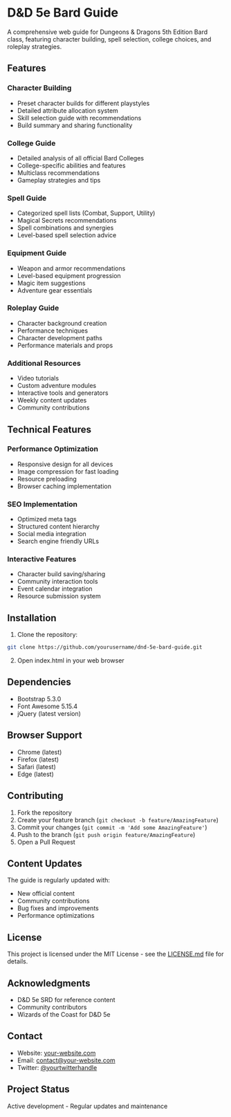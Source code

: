 # D&D 5e Bard Guide

A comprehensive web guide for Dungeons & Dragons 5th Edition Bard class, featuring character building, spell selection, college choices, and roleplay strategies.

## Features

### Character Building
- Preset character builds for different playstyles
- Detailed attribute allocation system
- Skill selection guide with recommendations
- Build summary and sharing functionality

### College Guide
- Detailed analysis of all official Bard Colleges
- College-specific abilities and features
- Multiclass recommendations
- Gameplay strategies and tips

### Spell Guide
- Categorized spell lists (Combat, Support, Utility)
- Magical Secrets recommendations
- Spell combinations and synergies
- Level-based spell selection advice

### Equipment Guide
- Weapon and armor recommendations
- Level-based equipment progression
- Magic item suggestions
- Adventure gear essentials

### Roleplay Guide
- Character background creation
- Performance techniques
- Character development paths
- Performance materials and props

### Additional Resources
- Video tutorials
- Custom adventure modules
- Interactive tools and generators
- Weekly content updates
- Community contributions

## Technical Features

### Performance Optimization
- Responsive design for all devices
- Image compression for fast loading
- Resource preloading
- Browser caching implementation

### SEO Implementation
- Optimized meta tags
- Structured content hierarchy
- Social media integration
- Search engine friendly URLs

### Interactive Features
- Character build saving/sharing
- Community interaction tools
- Event calendar integration
- Resource submission system

## Installation

1. Clone the repository:
```bash
git clone https://github.com/yourusername/dnd-5e-bard-guide.git
```

2. Open index.html in your web browser

## Dependencies

- Bootstrap 5.3.0
- Font Awesome 5.15.4
- jQuery (latest version)

## Browser Support

- Chrome (latest)
- Firefox (latest)
- Safari (latest)
- Edge (latest)

## Contributing

1. Fork the repository
2. Create your feature branch (`git checkout -b feature/AmazingFeature`)
3. Commit your changes (`git commit -m 'Add some AmazingFeature'`)
4. Push to the branch (`git push origin feature/AmazingFeature`)
5. Open a Pull Request

## Content Updates

The guide is regularly updated with:
- New official content
- Community contributions
- Bug fixes and improvements
- Performance optimizations

## License

This project is licensed under the MIT License - see the [LICENSE.md](LICENSE.md) file for details.

## Acknowledgments

- D&D 5e SRD for reference content
- Community contributors
- Wizards of the Coast for D&D 5e

## Contact

- Website: [your-website.com](https://your-website.com)
- Email: contact@your-website.com
- Twitter: [@yourtwitterhandle](https://twitter.com/yourtwitterhandle)

## Project Status

Active development - Regular updates and maintenance 